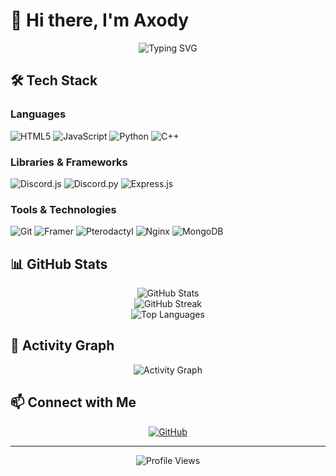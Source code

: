 # 👋 Hi there, I'm Axody

<div align="center">
  <img src="https://readme-typing-svg.herokuapp.com?font=Fira+Code&weight=500&size=40&pause=1000&color=2E9BF7&center=true&vCenter=true&random=false&width=600&height=100&lines=Hobbyist+Programmer;Discord+Bot+Developer;Open+Source+Enthusiast" alt="Typing SVG" />
</div>

## 🛠️ Tech Stack

### Languages
![HTML5](https://img.shields.io/badge/HTML5-E34F26?style=for-the-badge&logo=html5&logoColor=white)
![JavaScript](https://img.shields.io/badge/JavaScript-F7DF1E?style=for-the-badge&logo=javascript&logoColor=black)
![Python](https://img.shields.io/badge/Python-3776AB?style=for-the-badge&logo=python&logoColor=white)
![C++](https://img.shields.io/badge/C%2B%2B-00599C?style=for-the-badge&logo=c%2B%2B&logoColor=white)

### Libraries & Frameworks
![Discord.js](https://img.shields.io/badge/Discord.js-7289DA?style=for-the-badge&logo=discord&logoColor=white)
![Discord.py](https://img.shields.io/badge/Discord.py-7289DA?style=for-the-badge&logo=discord&logoColor=white)
![Express.js](https://img.shields.io/badge/Express.js-000000?style=for-the-badge&logo=express&logoColor=white)

### Tools & Technologies
![Git](https://img.shields.io/badge/Git-F05032?style=for-the-badge&logo=git&logoColor=white)
![Framer](https://img.shields.io/badge/Framer-0055FF?style=for-the-badge&logo=framer&logoColor=white)
![Pterodactyl](https://img.shields.io/badge/Pterodactyl-1A1A1A?style=for-the-badge&logo=pterodactyl&logoColor=white)
![Nginx](https://img.shields.io/badge/Nginx-009639?style=for-the-badge&logo=nginx&logoColor=white)
![MongoDB](https://img.shields.io/badge/MongoDB-47A248?style=for-the-badge&logo=mongodb&logoColor=white)

## 📊 GitHub Stats

<div align="center">
  <img src="https://github-readme-stats.vercel.app/api?username=axiscoder&show_icons=true&theme=radical" alt="GitHub Stats" />
  <br/>
  <img src="https://github-readme-streak-stats.herokuapp.com/?user=axiscoder&theme=radical" alt="GitHub Streak" />
  <br/>
  <img src="https://github-readme-stats.vercel.app/api/top-langs/?username=axiscoder&layout=compact&theme=radical" alt="Top Languages" />
</div>

## 🌟 Activity Graph

<div align="center">
  <img src="https://github-readme-activity-graph.vercel.app/graph?username=axiscoder&theme=radical" alt="Activity Graph" />
</div>

## 📫 Connect with Me

<div align="center">
  <a href="https://github.com/axiscoder">
    <img src="https://img.shields.io/badge/GitHub-100000?style=for-the-badge&logo=github&logoColor=white" alt="GitHub" />
  </a>
</div>

---

<div align="center">
  <img src="https://komarev.com/ghpvc/?username=axiscoder&style=flat-square&color=blue" alt="Profile Views" />
</div> 